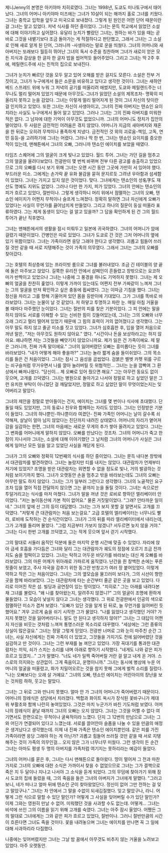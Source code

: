 

제니Jenny의 본명은 아키야마 치히로였다. 그녀는 1998년, 도쿄도 미나토구에서 태어났다. 그녀의 어머니 아키야마 미즈에는 그녀가 10살이 되는 해까지 홀로 그녀를 키웠다. 그녀는 중학교 입학을 앞두고 미국으로 보내졌다. 그렇게 된 원인은 어떤 단어 때문이란 걸 그녀는 알고 있었다. 저녁 식사를 하던 중이었다. 그녀는 문득 학교에서 읽었던 소설에 대해 이야기하고 싶어졌다. 유달리 눈치가 빨랐던 그녀는, 원하는 바가 있을 때는 곧바로 그것을 내뱉기보다 조금 돌아가는 게 적절하다고 판단했고, 그래서 그녀는 그 소설로 인해 새로 알게 된 단어, 그러니까 -사생아라는 말로 운을 띄웠다. 그녀의 어머니와 새아버지는 또래보다 월등히 뛰어난 그녀의 독서 수준을 칭찬하며 그녀가 새로이 얻은 모든 지식과 감상을 한 글자 한 글자 밥을 씹어먹듯 들어주었다. 그리고 그녀는 딱 2주 후에, 메릴랜드주에 사는 친척의 집으로 보내진다.

그녀가 눈치가 빠르단 것을 모두 알고 있어 오해를 받은 걸지도 모른다. 소설은 전부 거짓이고, 그녀가 누구에게서 들은 소문을 비유하고 있다고 생각한 것이다. 그녀는 새하얀 베드 스프레드 위에 누워 그 저녁의 공기를 떠올리려 애썼지만, 도쿄와 메릴랜드주는 너무나도 멀리 떨어져 있었기 때문에 아무것도-그녀가 읽었던 소설의 제목조차- 명확히 떠올리지 못하고 눈을 감았다. 그녀는 이렇게 멀리 떨어지게 된 것이 그녀 자신의 탓이란 걸 인지하고 있었다. 또한 그녀는 자신이 사생아이고, 그녀의 진짜 아버지는 텐쇼인 요이치라는 사실도 누구에게서 들어 알고 있었다. 그러나 그녀는 그의 진짜 아버지를 미워한 적은 없다. 그 남자에 대한 기억이 아무것도 없었으니까. 그녀의 어머니도 정치가 집안의 딸이었다. 두 사람은 금전적인 어려움은 겪지 않았다. 어머니가 지금의 새아버지와 재혼을 한 뒤로는 오히려 무척이나 풍족하게 지냈다. 금전적인 것 외의 괴로움-책임, 고독, 연민 등등-을 고려하기에 그녀는 어렸다. 그러나 딱 한 번, 그녀는 텐쇼인 요이치를 증오한 적이 있는데, 맨해튼에서 그녀의 오빠, 그러니까 텐쇼인 에이치를 보았을 때였다.

타임즈 스퀘어에 그의 얼굴이 크게 빛나고 있었다. 월드 투어. 그녀는 가던 길을 멈추고 그의 얼굴을 올려다보았다. 전광판이 몇 번씩 바뀌며 전부 다른 광고를 송출하고 있었으므로 그의 오빠를 다시 보기 위해 그녀는 오랜 시간 동안 그곳에 가만히 서 있어야 했다. 부드러운 미소. 그에게는 손가락 끝 유화 물감을 묻혀 문지르듯 그려낸 우아함과 섬세함이 있었다. 그녀는 가지고 있지 않은 것이었다. 맞다. 그녀에게는 텐쇼인의 성名字도 재산도 명예도 지위도 없었다. 그러나 다만 한 가지, 피가 있었다. 그녀의 안에는 텐쇼인의 피가 흐르고 있었다, 절반이나. 그렇게 생각하니 머리 위에서 점멸하는 그녀의 오빠, 텐쇼인 에이치가 어쩐지 무척이나 슬프게 느껴졌다. 정확히 말하면 그녀 자신에게 오빠가 있었다는 사실이 무언가를 끓어넘치게 만들었다. 그리고 하나의 질문이 둥실 떠올라 표류하였다. 그는 제게 동생이 있다는 걸 알고 있을까? 그 답을 확인하게 된 건 그의 월드 투어가 끝난 직후였다.

그녀는 맨해튼에서의 생활을 잠시 미뤄두고 일본에 귀국하였다. 그녀의 어머니가 암에 걸렸기 때문이었다. 간병인은 따로 있었다. 그녀가 도쿄로 간 것은 그저 어머니의 옆에 있기 위함이었다. 그녀는 가족이라면 응당 그래야 한다고 생각했다. 괴롭고 힘들어 쓰러질 것만 같을 때 서로 지탱해주는 것이 가족의 의무였다. 그래서 그녀는 그녀의 오빠를 찾아갔다.

그는 호텔의 최상층에 있는 프라이빗 룸으로 그녀를 불러내었다. 조금 긴 테이블의 양 끝에 둘은 마주보고 앉았다. 길쭉한 유리잔 안에서 샴페인이 흔들렸고 창밖으로는 요코하마가 반짝이고 있었으나 그녀는 나중에 그 풍경을 하나도 기억하지 못했다. 그녀는 제 오빠의 얼굴을 찬찬히 훑었다. 이렇게 가까이 있는데도 어쩐지 전부 가짜같이 느껴져 그녀는 그의 얼굴을 만져 확인하고 싶은 충동에 휩싸였다. 그는 이따금 기침을 했다. 그녀는 정신을 차리고 그를 향해 기울어져 있던 몸을 등받이에 기대었다. 그가 그녀를 똑바로 바라보았다. 그녀는 눈물이 날 것 같았다. 저 하얗고 투명하고 파란 눈. 매일 아침 거울을 볼 때마다 마주했던 눈이었다. 그녀는 절반의 피를 찾은 기분이었다. 그 피 안에는 말을 하지 않아도 서로를 이해할 수 있는 신비한 힘이 깃들어있는데, 그녀는 그의 오빠와 너무 오래 그리고 멀리 떨어져 있었기 때문에 그 힘의 효력이 거의 없어졌다고 생각했다. 그는 아무 말도 하지 않고 줄곧 미소를 짓고 있었다. 그녀가 심호흡한 후, 입을 열어 처음으로 꺼낸 말은, "저는 아무것도 원하지 않아요." 였다. "시간이나 돈을 보상하라고는 하지 않아요. 왜냐하면 저는 그것들을 빼앗기지 않았으니까요. 제가 잃은 건 가족이에요. 제 말은 그러니까, 진짜 가족 말이에요." 그녀의 잃어버렸던 오빠는 흥미롭다는 듯이 그녀를 바라보았다. "내가 어떻게 해야 좋을까?" 그녀는 놀라 짧게 숨을 들이쉬었다. 그의 목소리를 들은 건 처음이었다. 그녀는 잠시 그 음성을 곱씹었다. 검붉은 벨벳 카펫 위를 구르는 쇠구슬처럼 무거우면서 나를 깔아 눌러버릴 듯 위협적인... 그녀는 눈을 깜빡여 그 환상에서 빠져나왔다. "당신이... 제 오빠로 있어 줬으면 해요." 그는 아무런 동요도 없이 웃으며, 고개를 끄덕였다. 그녀는 병원으로 돌아가고 나서야 정말로 하고 싶었던 말은 그런 유치한 부탁이 아니었단 걸 깨달았지만, 정말로 하고 싶었던 말이 무엇이었는지는 잊어버리고 말았다.

그녀의 제안을 정말로 받아들이는 건지, 에이치는 그녀를 몇 번이나 식사에 초대했다. 단둘일 때도 있었지만, 그의 동료나 친우와 함께하는 자리도 있었다. 그녀는 인정받은 기분이 들었다. 그녀의 하나뿐인-하나뿐이라 여겼던- 진짜 가족인 어머니는 날이 갈수록 쇠약해져, 살날이 얼마 남지 않았다는 진단까지 내려진 상태였다. 어머니의 자리가 옅어져감을 실감하는 한편, 그녀의 마음에는 새로운 무게의 추가 쌓아 올려지고 있었다. 그녀는 그 변화를 어머니에게 말하지 않았다. 오빠를 만났다는 것조차. 그녀의 어머니가 죽고 한참이 지나서야 그녀는, 소설에 대해 이야기했던 그 날처럼 그녀의 어머니가 사실은 그녀에게 일어난 모든 일을 알고 있었단 사실을 깨닫게 된다.



그녀가 그의 오빠와 정확히 12번째의 식사를 하던 중이었다. 그녀는 문득 내다본 창밖에서 대관람차를 발견하였다. 그녀는 놀랐지만 티를 내지는 않았다. 대관람차가 언제부터 저기에 있었지? 조명을 받은 대관람차는 외면할 수 없을 정도로 빛나, 거의 발광하는 것처럼 보이기까지 했다. 그녀가 오랫동안 손을 멈추고 밖을 바라보는데도 그녀의 오빠는 아무런 말도 하지 않았다. 그녀는 그가 일부러 그런다고 생각했다. 그녀의 노골적인 요구조차 입을 열어 직접 전달하지 않으면 그는 끝까지 눈을 돌릴 것이다. 그녀는 속으로만 투덜거리고는 식사를 마저 마쳤다. 그녀가 말을 꺼낸 것은 로비로 향하던 엘리베이터 안이었다. "저는 놀이동산에 가본 적이 없어요." 물론 거짓말이었다. "그래? 안타까운 일이네." 그녀의 앞에 선 그의 등이 대답했다. 그녀는 그가 보지 못할 걸 알면서도 고개를 끄덕였다. "저렇게 큰 대관람차는 처음 보는걸요." 고급 호텔의 엘리베이터는 너무나도 빨라, 로비에 도착하는 건 순식간이었다. 그녀가 그의 뒤를 따라 엘리베이터에서 내리는데, 그가 고개를 돌리며 물었다. "그럼 지금부터 가보지 않겠니? 서두르면 늦지 않을 거야." 그녀는 다시 한번 고개를 끄덕였고, 그는 작게 웃으며 앞서 걷기 시작했다.

그의 말대로 서둘러 움직인 덕분에 둘은 마지막 운행 시간에 맞출 수 있었다. 자리에 앉아 금세 호흡을 가다듬은 그녀와 달리 그는 대관람차가 궤도의 정점에 오르기 조금 전까지도 숨을 헐떡이고 있었다. 그녀는 탁하고 어두운 바닷가를 바라보는 대신 제 오빠를 바라보았다. 그의 마른 어깨가 위아래로 가파르게 움직였다. 난간을 쥔 창백한 손에는 푸른 핏줄이 보였고, 주사 자국을 감추기 위한 동그란 반창고가 여러 장 붙어있었다. 이렇게 약하고 작은 그는 처음이었다. 그녀는 그의 옆모습을 물끄러미 보다가, 그의 시선이 향한 곳을 함께 바라보았다. 그는 대관람차에 타는 순간부터 줄곧 같은 곳을 보고 있었다. 다리로 이어진 작은 섬. 빌딩과 공연장이 있는 땅이었다. "치히로." 그는 아래를 내려다본 채 그녀를 불렀다. "왜 나를 찾아왔는지, 알려주지 않겠니?" 그의 얼굴이 조명에 환하게 물들었다. 그 모습이 낯설지 않다고 그녀는 생각했다. 그 위로 전광판에서 인공의 색으로 점멸하던 미소가 겹쳐 보였다. "오빠가 있단 것을 알게 된 뒤로, 늘 무언가를 잃어버린 듯 했어요." 겨우 고르게 숨을 쉬기 시작한 그가 물었다. "나를 잃었다고 생각했던 거야? 가지지 못했던 것을 잃어버리다니. 말도 안 된다고 생각하지 않아?" 그녀는 그 대답이 어쩐지 자신을 비웃는 것처럼 느껴져 퉁명스러운 목소리로 대꾸했다. "세상에는 그런 종류의 상실이 많은걸요." 그녀는 정말 그렇게 믿었다. 전광판 너머로 그와 눈이 마주친 순간 그녀는, 사실 자신에게는 진짜 가족이 더 있었고, 그것들을 가지기도 전에 잃어버렸단 것을 실감하고 만 것이다. 그녀는 그런 부재를 늘 껴안고 있었다. 가장 꼭대기를 통과한 대관람차는 끼익, 쇠가 스치는 소리를 내며 아래로 향하기 시작했다. "네게도 나와 같은 피가 흐르고 있겠지..." 그가 말했다. "너도 네가 일찍 죽어버릴 거란 걸 알고 내게 온 거야. 스스로의 의지와는 상관없이. 그게 죽음이고, 운명이니까." 그녀는 동시에 병상에 누운 어머니의 얼굴을 떠올렸고, 화가 치밀어오르는 것을 참지 못해 그에게 벌컥 소리를 질렀다. "나는 오빠보다는 오래 살 거예요." 그녀의 오빠, 텐쇼인 에이치는 어린아이의 장난을 보는 것처럼 하하, 웃고는 말았다.

그녀는 그 뒤로 그와 만나지 못했다. 얼마 안 가 그녀의 어머니가 죽어버렸기 때문이다. 어머니의 장례식은 성당에서 치러졌다. 백합과 화이트 옥시가 장식된 꽃바구니가 제대 위 부활초와 함께 나란히 놓여있었다. 그것은 마치 누군가가 바친 기도처럼 보였다. 어머니의 장례식이 끝날 때까지 그녀의 오빠는 오지 않았다. 그녀는 그것을 어쩔 수 없다 여기면서도 한편으로는 무척이나 굴욕적이라 느꼈다. 단지 그 12번의 만남으로 그녀는 그와 어딘가 연결되어 있다고 느꼈는데. 서로를 끌어안아 슬픔을 나눌 수 있을 만큼의 애정은 생겨났다고 생각했는데. 이제 내 진짜 가족은 텐쇼인 에이치뿐인데. 같은 피를 가진 가족이라면 응당 그래야 하는 게 아닌가? 괴롭고 힘들어 쓰러질 것만 같을 때 서로 지탱해주는 것이 가족의 의무인걸... 오지 않은 그가 너무너무 미웠다. 그런 생각이 든 순간 그녀는 아마도 평생 두 명의 아버지를 가족처럼 여기지는 못하리라는 예감이 들었다.



그녀의 어머니를 묻은 후, 그녀는 다시 맨해튼으로 돌아왔다. 땅이 멀어져 그 전과 마찬가지로 그녀의 오빠에 대한 소식은 가까이서 찾을 수 없었으므로 그녀는 그가 결핵으로 죽은 지 두 달이나 지나고 나서야 그 소식을 듣게 되었다. 그의 무덤에 찾아가기 위해 잠시 도쿄의 집에 들렀을 때, 그의 죽음을 들은 그녀의 아버지가 그녀에게 말했다. "그러고 보니, 네가 떠나고 얼마 뒤에 텐쇼인 군이 찾아왔었단다. 정신이 없어 그만 전하는 걸 잊고 말았구나." 그녀는 차 안에서 그 말을 수없이 되새김질했다. 잊고 말았구나, 라니. 어떻게 그런 식으로 말할 수 있단 말인가? 어떻게 그 사실을 잊어버릴 수가 있단 말인가? 이제 그와는 영원히 만날 수 없어. 미워했던 것을 사과할 수도 없는데. 어떻게... 그녀는 비석에 쓰인 그의 이름을 읽기 위해 고개를 숙였다. 그녀는 아주 잠시 울었다. 어쨌든 그의 말대로 그녀에게는 그와 같은 피가 흐르고 있었다, 절반이나. 그러니 절반만큼의 시간이 흐른다면 그녀도 죽을 것이다. 꽃을 내려놓으며 그녀는 에이치를 만나면 꼭 그 일에 대해 사과하리라 다짐했다.

나중에는 잊어버렸지만 그녀는 그날 밤 꿈에서 아무것도 비추지 않는 거울을 노려보고 있었다. 아주 오랫동안.









